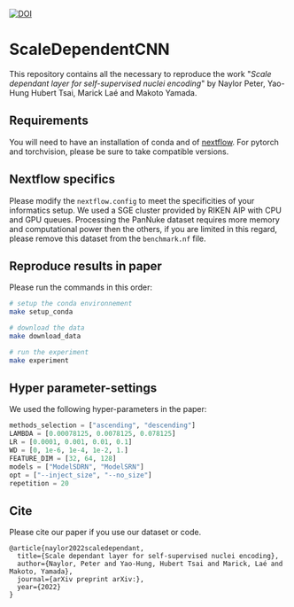 [![DOI](https://zenodo.org/badge/DOI/10.5281/zenodo.3552674.svg)](https://doi.org/10.5281/zenodo.3552674)


# ScaleDependentCNN
This repository contains all the necessary to reproduce the work "*Scale dependant layer for self-supervised nuclei encoding*" by Naylor Peter, Yao-Hung Hubert Tsai, Marick Laé and Makoto Yamada.


## Requirements
You will need to have an installation of conda and of [nextflow](https://www.nextflow.io/).
For pytorch and torchvision, please be sure to take compatible versions.

## Nextflow specifics
Please modify the `nextflow.config` to meet the specificities of your informatics setup.
We used a SGE cluster provided by RIKEN AIP with CPU and GPU queues. 
Processing the PanNuke dataset requires more memory and computational power then the others, if you are limited in this regard, please remove this dataset from the `benchmark.nf` file.

## Reproduce results in paper
Please run the commands in this order:
``` bash
# setup the conda environnement 
make setup_conda

# download the data
make download_data

# run the experiment
make experiment
```


## Hyper parameter-settings
We used the following hyper-parameters in the paper:
``` python
methods_selection = ["ascending", "descending"]
LAMBDA = [0.00078125, 0.0078125, 0.078125]
LR = [0.0001, 0.001, 0.01, 0.1]
WD = [0, 1e-6, 1e-4, 1e-2, 1.]
FEATURE_DIM = [32, 64, 128] 
models = ["ModelSDRN", "ModelSRN"]
opt = ["--inject_size", "--no_size"]
repetition = 20
```

## Cite
Please cite our paper if you use our dataset or code.
```
@article{naylor2022scaledependant,
  title={Scale dependant layer for self-supervised nuclei encoding},
  author={Naylor, Peter and Yao-Hung, Hubert Tsai and Marick, Laé and Makoto, Yamada},
  journal={arXiv preprint arXiv:},
  year={2022}
}
```
